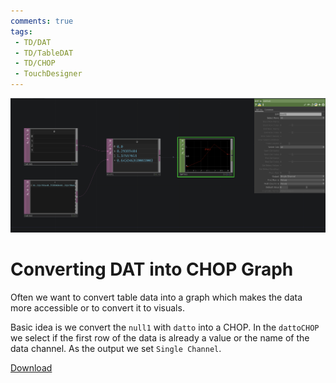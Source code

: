 ```yaml
---
comments: true
tags:
 - TD/DAT
 - TD/TableDAT
 - TD/CHOP
 - TouchDesigner
---
```

![Conversion TableDAT Into CHOP Graph](./img/ConvertingDATIntoGraph.png)
# Converting DAT into CHOP Graph

Often we want to convert table data into a graph which makes the data more accessible or to convert it to visuals. 

Basic idea is we convert the `null1` with `datto` into a CHOP.
In the `dattoCHOP` we select if the first row of the data is already a value or the name of the data channel. 
As the output we set `Single Channel`.


[Download](./files/ConvertingDATIntoGraph.tox)    